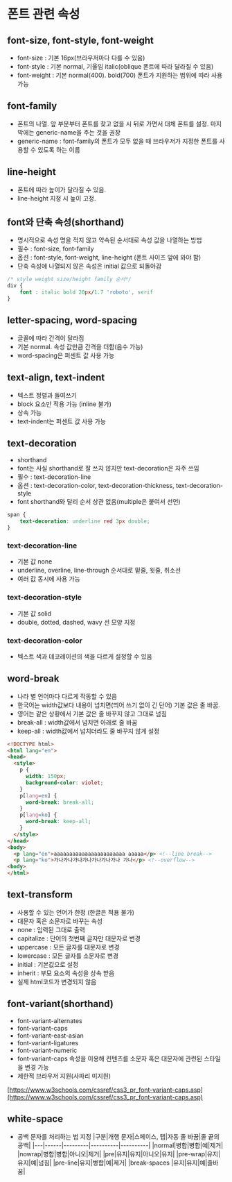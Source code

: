 # 폰트 관련 속성

## font-size, font-style, font-weight

- font-size : 기본 16px(브라우저마다 다를 수 있음)
- font-style : 기본 normal, 기울임 italic(oblique 폰트에 따라 달라질 수 있음)
- font-weight : 기본 normal(400). bold(700) 폰트가 지원하는 범위에 따라 사용 가능

## font-family

- 폰트의 나열. 앞 부분부터 폰트를 찾고 없을 시 뒤로 가면서 대체 폰트를 설정. 마지막에는 generic-name을 주는 것을 권장
- generic-name : font-family의 폰트가 모두 없을 때 브라우저가 지정한 폰트를 사용할 수 있도록 하는 이름

## line-height

- 폰트에 따라 높이가 달라질 수 있음.
- line-height 지정 시 높이 고정.

## font와 단축 속성(shorthand)

- 명시적으로 속성 명을 적지 않고 약속된 순서대로 속성 값을 나열하는 방법
- 필수 : font-size, font-family
- 옵션 : font-style, font-weight, line-height (폰트 사이즈 앞에 와야 함)
- 단축 속성에 나열되지 않은 속성은 initial 값으로 되돌아감

```css
/* style weight size/height family 순서*/
div {
	font : italic bold 20px/1.7 'roboto', serif
}
```

## letter-spacing, word-spacing

- 글꼴에 따라 간격이 달라짐
- 기본 normal. 속성 값만큼 간격을 더함(음수 가능)
- word-spacing은 퍼센트 값 사용 가능

## text-align, text-indent

- 텍스트 정렬과 들여쓰기
- block 요소만 적용 가능 (inline 불가)
- 상속 가능
- text-indent는 퍼센트 값 사용 가능

## text-decoration

- shorthand
- font는 사실 shorthand로 잘 쓰지 않지만 text-decoration은 자주 쓰임
- 필수 : text-decoration-line
- 옵션 : text-decoration-color, text-decoration-thickness, text-decoration-style
- font shorthand와 달리 순서 상관 없음(multiple은 붙여서 선언)

```css
span {
	text-decoration: underline red 3px double;
}
```

### text-decoration-line

- 기본 값 none
- underline, overline, line-through 순서대로 밑줄, 윗줄, 취소선
- 여러 값 동시에 사용 가능

### text-decoration-style

- 기본 값 solid
- double, dotted, dashed, wavy 선 모양 지정

### text-decoration-color

- 텍스트 색과 데코레이션의 색을 다르게 설정할 수 있음

## word-break

- 나라 별 언어마다 다르게 작동할 수 있음
- 한국어는 width값보다 내용이 넘치면(띄어 쓰기 없이 긴 단어) 기본 값은 줄 바꿈.
- 영어는 같은 상황에서 기본 값은 줄 바꾸지 않고 그대로 넘침
- break-all : width값에서 넘치면 아래로 줄 바꿈
- keep-all : width값에서 넘치더라도 줄 바꾸지 않게 설정

```html
<!DOCTYPE html>
<html lang="en">
<head>
  <style>
    p {
      width: 150px;
      background-color: violet;
    }
    p[lang=en] {
      word-break: break-all;
    }
    p[lang=ko] {
      word-break: keep-all;
    }
  </style>
</head>
<body>
  <p lang="en">aaaaaaaaaaaaaaaaaaaaaaa aaaaa</p> <!--line break-->
  <p lang="ko">가나가나가나가나가나가나가나 가나</p> <!--overflow-->
<body>
</html>
```

## text-transform

- 사용할 수 있는 언어가 한정 (한글은 적용 불가)
- 대문자 혹은 소문자로 바꾸는 속성
- none : 입력된 그대로 출력
- capitalize : 단어의 첫번째 글자만 대문자로 변경
- uppercase : 모든 글자를 대문자로 변경
- lowercase : 모든 글자를 소문자로 변경
- initial : 기본값으로 설정
- inherit : 부모 요소의 속성을 상속 받음
- 실제 html코드가 변경되지 않음

## font-variant(shorthand)

- font-variant-alternates
- font-variant-caps
- font-variant-east-asian
- font-variant-ligatures
- font-variant-numeric
- font-variant-caps 속성을 이용해 컨텐츠를 소문자 혹은 대문자에 관련된 스타일을 변경 가능
- 제한적 브라우저 지원(사파리 미지원)

[https://www.w3schools.com/cssref/css3_pr_font-variant-caps.asp](https://www.w3schools.com/cssref/css3_pr_font-variant-caps.asp)

## white-space

- 공백 문자를 처리하는 법 지정
|구분|개행 문자|스페이스, 탭|자동 줄 바꿈|줄 끝의 공백|
|---|------|---------|----------|----------|
|normal|병합|병합|예|제거|
|nowrap|병합|병합|아니오|제거|
|pre|유지|유지|아니오|유지|
|pre-wrap|유지|유지|예|넘침|
|pre-line|유지|병합|예|제거|
|break-spaces	|유지|유지|예|줄바꿈|